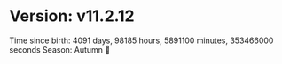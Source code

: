 # Version: v11.2.12
Time since birth: 4091 days, 98185 hours, 5891100 minutes, 353466000 seconds
Season: Autumn 🍁
